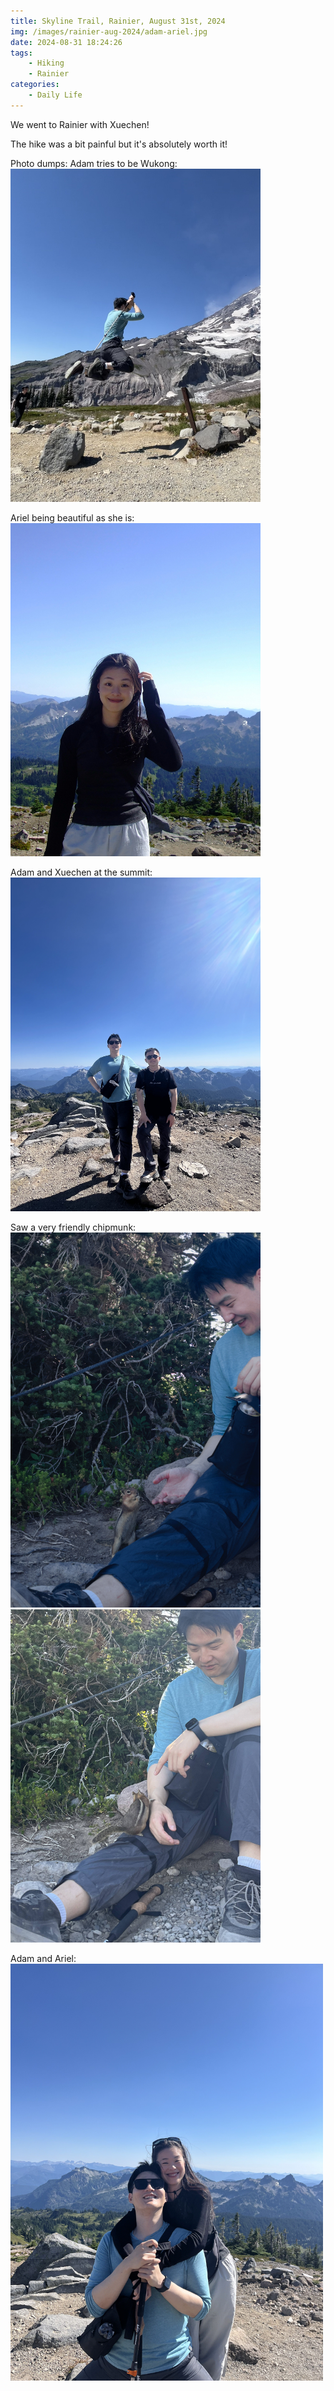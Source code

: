 ```yaml
---
title: Skyline Trail, Rainier, August 31st, 2024
img: /images/rainier-aug-2024/adam-ariel.jpg
date: 2024-08-31 18:24:26
tags:
    - Hiking
    - Rainier
categories:
    - Daily Life
---
```


We went to Rainier with Xuechen! 

The hike was a bit painful but it's absolutely worth it!

Photo dumps:
Adam tries to be Wukong:
<img src="/images/rainier-aug-2024/adam-wukong.jpg"   width="400" />

Ariel being beautiful as she is:
<img src="/images/rainier-aug-2024/ariel.JPG"   width="400" />

Adam and Xuechen at the summit:
<img src="/images/rainier-aug-2024/adam-xuechen.jpg"   width="400" />

Saw a very friendly chipmunk: 
<img src="/images/rainier-aug-2024/adam-chipmunk.JPG"   width="400" />
<img src="/images/rainier-aug-2024/adam-chipmunk2.jpg"   width="400" />

Adam and Ariel:
<img src="/images/rainier-aug-2024/adam-ariel.jpg"   width="500" />

